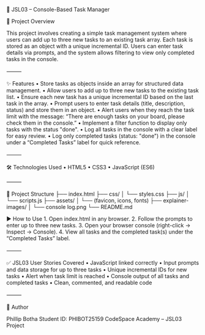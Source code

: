 📌 JSL03 – Console-Based Task Manager

🚀 Project Overview

This project involves creating a simple task management system where users can add up to three new tasks to an existing task array. Each task is stored as an object with a unique incremental ID. Users can enter task details via prompts, and the system allows filtering to view only completed tasks in the console.

⸻

✨ Features
• Store tasks as objects inside an array for structured data management.
• Allow users to add up to three new tasks to the existing task list.
• Ensure each new task has a unique incremental ID based on the last task in the array.
• Prompt users to enter task details (title, description, status) and store them in an object.
• Alert users when they reach the task limit with the message:
“There are enough tasks on your board, please check them in the console.”
• Implement a filter function to display only tasks with the status "done".
• Log all tasks in the console with a clear label for easy review.
• Log only completed tasks (status: "done") in the console under a “Completed Tasks” label for quick reference.

⸻

🛠️ Technologies Used
• HTML5
• CSS3
• JavaScript (ES6)

⸻

📁 Project Structure
├── index.html
├── css/
│ └── styles.css
├── js/
│ └── scripts.js
├── assets/
│ └── (favicon, icons, fonts)
├── explainer-images/
│ └── console log.png
└── README.md

▶️ How to Use 1. Open index.html in any browser. 2. Follow the prompts to enter up to three new tasks. 3. Open your browser console (right-click → Inspect → Console). 4. View all tasks and the completed task(s) under the “Completed Tasks” label.

⸻

✅ JSL03 User Stories Covered
• JavaScript linked correctly
• Input prompts and data storage for up to three tasks
• Unique incremental IDs for new tasks
• Alert when task limit is reached
• Console output of all tasks and completed tasks
• Clean, commented, and readable code

⸻

👤 Author

Phillip Botha
Student ID: PHIBOT25159
CodeSpace Academy – JSL03 Project
